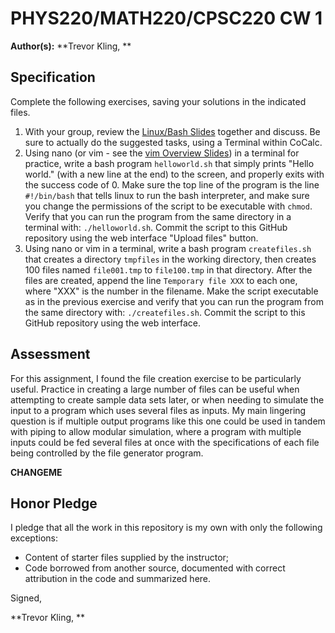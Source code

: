 # PHYS220/MATH220/CPSC220 CW 1

**Author(s):** **Trevor Kling, **

## Specification

Complete the following exercises, saving your solutions in the indicated files. 

1. With your group, review the [Linux/Bash Slides](https://slides.com/profdressel/linux-bash-overview) together and discuss. Be sure to actually do the suggested tasks, using a Terminal within CoCalc.
1. Using nano (or vim - see the [vim Overview Slides](https://slides.com/profdressel/vim-overview)) in a terminal for practice, write a bash program ```helloworld.sh``` that simply prints "Hello world." (with a new line at the end) to the screen, and properly exits with the success code of 0. Make sure the top line of the program is the line ```#!/bin/bash``` that tells linux to run the bash interpreter, and make sure you change the permissions of the script to be executable with ```chmod```. Verify that you can run the program from the same directory in a terminal with: ```./helloworld.sh```. Commit the script to this GitHub repository using the web interface "Upload files" button.
1. Using nano or vim in a terminal, write a bash program ```createfiles.sh``` that creates a directory ```tmpfiles``` in the working directory, then creates 100 files named ```file001.tmp``` to ```file100.tmp``` in that directory. After the files are created, append the line ```Temporary file XXX``` to each one, where "XXX" is the number in the filename. Make the script executable as in the previous exercise and verify that you can run the program from the same directory with: ```./createfiles.sh```. Commit the script to this GitHub repository using the web interface.

## Assessment

For this assignment, I found the file creation exercise to be particularly useful.  Practice in creating a large number of files can be useful when attempting to create sample data sets later, or when needing to simulate the input to a program which uses several files as inputs.  My main lingering question is if multiple output programs like this one could be used in tandem with piping to allow modular simulation, where a program with multiple inputs could be fed several files at once with the specifications of each file being controlled by the file  generator program.

**CHANGEME**

## Honor Pledge

I pledge that all the work in this repository is my own with only the following exceptions:

* Content of starter files supplied by the instructor;
* Code borrowed from another source, documented with correct attribution in the code and summarized here.

Signed,

**Trevor Kling, **
